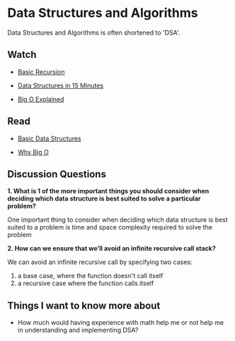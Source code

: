 # Data Structures and Algorithms

Data Structures and Algorithms is often shortened to 'DSA'.

## Watch

- [Basic Recursion](https://www.youtube.com/watch?v%3DvPEJSJMg4jY)

- [Data Structures in 15 Minutes](https://www.youtube.com/watch?v%3DsVxBVvlnJsM)

- [Big O Explained](https://www.youtube.com/watch?v%3Dv4cd1O4zkGw)

## Read

- [Basic Data Structures](https://towardsdatascience.com/8-common-data-structures-every-programmer-must-know-171acf6a1a42)

- [Why Big O](https://triplebyte.com/blog/why-you-should-learn-big-o-and-stop-hacking-your-way-through-algorithms)

## Discussion Questions

**1. What is 1 of the more important things you should consider when deciding which data structure is best suited to solve a particular problem?**

One important thing to consider when deciding which data structure is best suited to a problem is time and space complexity required to solve the problem

**2. How can we ensure that we’ll avoid an infinite recursive call stack?**

We can avoid an infinite recursive call by specifying two cases:

1. a base case, where the function doesn't call itself
2. a recursive case where the function calls itself

## Things I want to know more about

- How much would having experience with math help me or not help me in understanding and implementing DSA?
